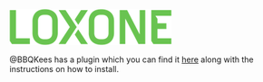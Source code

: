![logo](_media/logo/loxone_logo.png ':size=40%')

@BBQKees has a plugin which you can find it [here](https://bbqkees-electronics.nl/wiki/gateway/loxone-configuration.html) along with the instructions on how to install.
